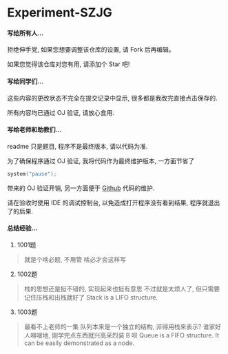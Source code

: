 # Experiment-SZJG

#### 写给所有人...

拒绝伸手党, 如果您想要调整该仓库的设置, 请 Fork 后再编辑。

如果您觉得该仓库对您有用, 请添加个 Star 吧!

#### 写给同学们...

这些内容的更改状态不完全在提交记录中显示, 很多都是我改完直接点击保存的.

所有内容均已通过 OJ 验证, 请放心食用.

#### 写给老师和助教们...

readme 只是题目, 程序不是最终版本, 请以代码为准.

为了确保程序通过 OJ 验证, 我将代码作为最终维护版本, 一方面节省了

```c
system("pause");
```

带来的 OJ 验证开销, 另一方面便于 [Github](https://github.com/NeptuneZhao/Experiment-SZJG) 代码的维护.

请在验收时使用 IDE 的调试控制台, 以免造成打开程序没有看到结果, 程序就退出了的后果.

#### 总结经验...

1. 1001题
> 就是个啥必题, 不用管
> 啥必才会这样写
2. 1002题
> 栈的思想还是挺不错的, 实现起来也挺有意思
> 不过就是太烦人了, 但只需要记住压栈和出栈就好了
> Stack is a LIFO structure.
3. 1003题
> 最看不上老师的一集
> 队列本来是一个独立的结构, 非得用栈来表示?
> 谁家好人嘚嗖地, 刚学完点东西就兴高采烈装 B 呗
> Queue is a FIFO structure.
> It can be easily demonstrated as a node.